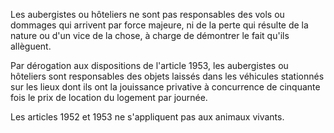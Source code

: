 Les aubergistes ou hôteliers ne sont pas responsables des vols ou dommages qui arrivent par force majeure, ni de la perte qui résulte de la nature ou d'un vice de la chose, à charge de démontrer le fait qu'ils allèguent.

Par dérogation aux dispositions de l'article 1953, les aubergistes ou hôteliers sont responsables des objets laissés dans les véhicules stationnés sur les lieux dont ils ont la jouissance privative à concurrence de cinquante fois le prix de location du logement par journée.

Les articles 1952 et 1953 ne s'appliquent pas aux animaux vivants.
